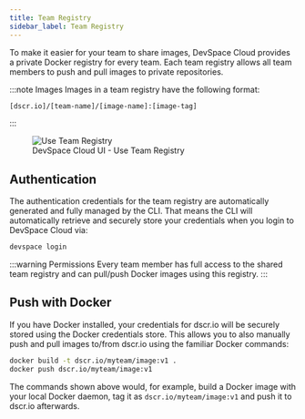 ```yaml
---
title: Team Registry
sidebar_label: Team Registry
---
```


To make it easier for your team to share images, DevSpace Cloud provides a private Docker registry for every team. Each team registry allows all team members to push and pull images to private repositories. 

:::note Images
Images in a team registry have the following format:
```bash
[dscr.io]/[team-name]/[image-name]:[image-tag]
```
:::

<figure class="frame">
  <img src="/img/docs/cloud/ui-team-registry.gif" alt="Use Team Registry" />
  <figcaption>DevSpace Cloud UI - Use Team Registry</figcaption>
</figure>

## Authentication
The authentication credentials for the team registry are automatically generated and fully managed by the CLI. That means the CLI will automatically retrieve and securely store your credentials when you login to DevSpace Cloud via:
```bash
devspace login
```

:::warning Permissions
Every team member has full access to the shared team registry and can pull/push Docker images using this registry.
:::

## Push with Docker
If you have Docker installed, your credentials for dscr.io will be securely stored using the Docker credentials store. This allows you to also manually push and pull images to/from dscr.io using the familiar Docker commands:
```bash
docker build -t dscr.io/myteam/image:v1 .
docker push dscr.io/myteam/image:v1
```
The commands shown above would, for example, build a Docker image with your local Docker daemon, tag it as `dscr.io/myteam/image:v1` and push it to dscr.io afterwards. 

